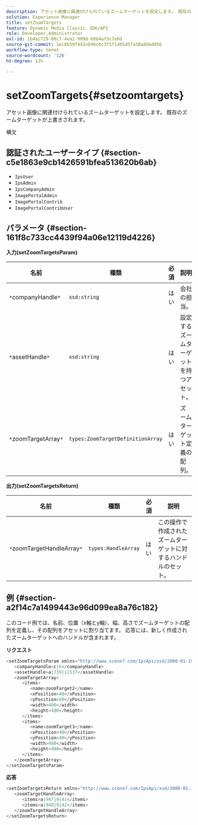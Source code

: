 ```yaml
---
description: アセット画像に関連付けられているズームターゲットを設定します。 既存のズームターゲットが上書きされます。
solution: Experience Manager
title: setZoomTargets
feature: Dynamic Media Classic、SDK/API
role: Developer,Administrator
exl-id: 1b4ac729-00cf-4ea2-9098-60b4af3c7e6d
source-git-commit: 1ec8b59f442eb96c6c3f5f1405d57a38a86bd056
workflow-type: tm+mt
source-wordcount: '126'
ht-degree: 13%

---
```


# setZoomTargets{#setzoomtargets}

アセット画像に関連付けられているズームターゲットを設定します。 既存のズームターゲットが上書きされます。

構文

## 認証されたユーザータイプ {#section-c5e1863e9cb1426591bfea513620b6ab}

* `IpsUser`
* `IpsAdmin`
* `IpsCompanyAdmin`
* `ImagePortalAdmin`
* `ImagePortalContrib`
* `ImagePortalContribUser`

## パラメータ {#section-161f8c733cc4439f94a06e12119d4226}

**入力(setZoomTargetsParam)**

| 名前 | 種類 | 必須 | 説明 |
|---|---|---|---|
| `*`companyHandle`*` | `xsd:string` | はい | 会社の担当。 |
| `*`assetHandle`*` | `xsd:string` | はい | 設定するズームターゲットを持つアセット。 |
| `*`zoomTargetArray`*` | `types:ZoomTargetDefinitionArray` | はい | ズームターゲット定義の配列。 |

**出力(setZoomTargetsReturn)**

| 名前 | 種類 | 必須 | 説明 |
|---|---|---|---|
| `*`zoomTargetHandleArray`*` | `types:HandleArray` | はい | この操作で作成されたズームターゲットに対するハンドルのセット。 |

## 例 {#section-a2f14c7a1499443e96d099ea8a76c182}

このコード例では、名前、位置（x軸とy軸）、幅、高さでズームターゲットの配列を定義し、その配列をアセットに割り当てます。 応答には、新しく作成されたズームターゲットへのハンドルが含まれます。

**リクエスト**

```java
<setZoomTargetsParam xmlns="http://www.scene7.com/IpsApi/xsd/2008-01-15">
   <companyHandle>c|6</companyHandle>
   <assetHandle>a|739|1|537</assetHandle>
   <zoomTargetArray>
      <items>
         <name>zoomTarget2</name>
         <xPosition>40</xPosition>
         <yPosition>40</yPosition>
         <width>400</width>
         <height>400</height>
      </items>
      <items>
         <name>zoomTarget3</name>
         <xPosition>40</xPosition>
         <yPosition>40</yPosition>
         <width>400</width>
         <height>400</height>
      </items>
   </zoomTargetArray>
</setZoomTargetsParam>
```

**応答**

```java
<setZoomTargetsReturn xmlns="http://www.scene7.com/IpsApi/xsd/2008-01-15">
   <zoomTargetHandleArray>
      <items>a|947|9|41</items>
      <items>a|948|9|42</items>
   </zoomTargetHandleArray>
</setZoomTargetsReturn>
```
